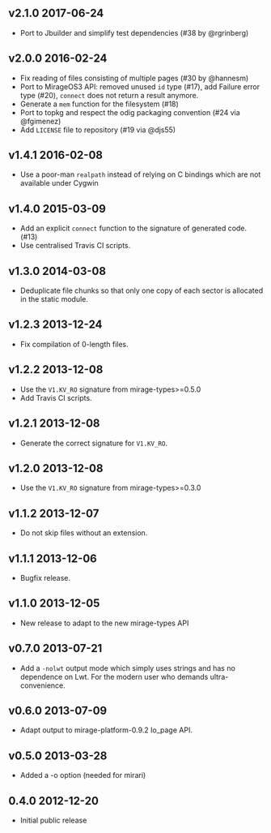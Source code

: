 ## v2.1.0 2017-06-24

* Port to Jbuilder and simplify test dependencies (#38 by @rgrinberg)

## v2.0.0 2016-02-24

* Fix reading of files consisting of multiple pages (#30 by @hannesm)
* Port to MirageOS3 API: removed unused `id` type (#17), add Failure
  error type (#20), `connect` does not return a result anymore.
* Generate a `mem` function for the filesystem (#18)
* Port to topkg and respect the odig packaging convention (#24 via @fgimenez)
* Add `LICENSE` file to repository (#19 via @djs55)

## v1.4.1 2016-02-08

* Use a poor-man `realpath` instead of relying on C bindings which are not
  available under Cygwin

## v1.4.0 2015-03-09

* Add an explicit `connect` function to the signature of generated code. (#13)
* Use centralised Travis CI scripts.

## v1.3.0 2014-03-08

* Deduplicate file chunks so that only one copy of each
  sector is allocated in the static module.

## v1.2.3 2013-12-24

* Fix compilation of 0-length files.

## v1.2.2 2013-12-08

* Use the `V1.KV_RO` signature from mirage-types>=0.5.0
* Add Travis CI scripts.

## v1.2.1 2013-12-08

* Generate the correct signature for `V1.KV_RO`.

## v1.2.0 2013-12-08

* Use the `V1.KV_RO` signature from mirage-types>=0.3.0

## v1.1.2 2013-12-07

* Do not skip files without an extension.

## v1.1.1 2013-12-06

* Bugfix release.

## v1.1.0 2013-12-05

* New release to adapt to the new mirage-types API

## v0.7.0 2013-07-21

* Add a `-nolwt` output mode which simply uses strings and has
  no dependence on Lwt.  For the modern user who demands ultra-convenience.

## v0.6.0 2013-07-09

* Adapt output to mirage-platform-0.9.2 Io_page API.

## v0.5.0 2013-03-28

* Added a -o option (needed for mirari)

## 0.4.0 2012-12-20

* Initial public release
